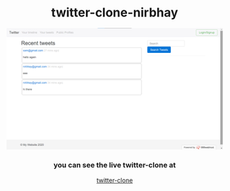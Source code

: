 <div align="center">

# twitter-clone-nirbhay
  
![](images/image.png)

### you can see the live twitter-clone at
[twitter-clone](https://clone-nirbhay.000webhostapp.com/)

</div>
